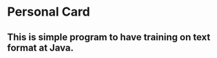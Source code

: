 # Personal Card
This is simple program to have training on text format at Java.
------------------------------------------------------------------------------------------------------------------------------

